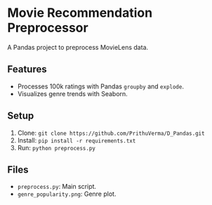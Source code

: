 # Movie Recommendation Preprocessor

A Pandas project to preprocess MovieLens data.

## Features
- Processes 100k ratings with Pandas `groupby` and `explode`.
- Visualizes genre trends with Seaborn.

## Setup
1. Clone: `git clone https://github.com/PrithuVerma/D_Pandas.git`
2. Install: `pip install -r requirements.txt`
3. Run: `python preprocess.py`

## Files
- `preprocess.py`: Main script.
- `genre_popularity.png`: Genre plot.